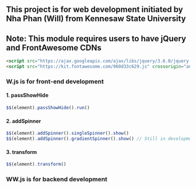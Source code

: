 ## This project is for web development initiated by Nha Phan (Will) from Kennesaw State University
## Note: This module requires users to have jQuery and FrontAwesome CDNs
```html
<script src="https://ajax.googleapis.com/ajax/libs/jquery/3.6.0/jquery.min.js"></script>
<script src="https://kit.fontawesome.com/960d33c629.js" crossorigin="anonymous"></script>
```
### W.js is for front-end development
#### 1. passShowHide
```js
$$(element).passShowHide().run()
```

#### 2. addSpinner
```js
$$(element).addSpinner().singleSpinner().show()
$$(element).addSpinner().gradientSpinner().show() // Still in development
```
#### 3. transform
```js
$$(element).transform()
```




### WW.js is for backend development